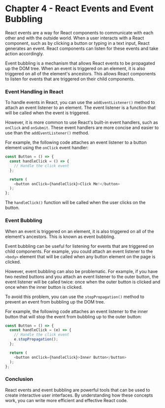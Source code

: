 # Chapter 4 -  React Events and Event Bubbling

React events are a way for React components to communicate with each other and with the outside world. When a user interacts with a React component, such as by clicking a button or typing in a text input, React generates an event. React components can listen for these events and take action accordingly.

Event bubbling is a mechanism that allows React events to be propagated up the DOM tree. When an event is triggered on an element, it is also triggered on all of the element's ancestors. This allows React components to listen for events that are triggered on their child components.

### Event Handling in React

To handle events in React, you can use the `addEventListener()` method to attach an event listener to an element. The event listener is a function that will be called when the event is triggered.

However, it is more common to use React's built-in event handlers, such as `onClick` and `onSubmit`. These event handlers are more concise and easier to use than the `addEventListener()` method.

For example, the following code attaches an event listener to a button element using the `onClick` event handler:

```javascript
const Button = () => {
  const handleClick = () => {
    // Handle the click event
  };

  return (
    <button onClick={handleClick}>Click Me!</button>
  );
};
```

The `handleClick()` function will be called when the user clicks on the button.

### Event Bubbling

When an event is triggered on an element, it is also triggered on all of the element's ancestors. This is known as event bubbling.

Event bubbling can be useful for listening for events that are triggered on child components. For example, you could attach an event listener to the `<body>` element that will be called when any button element on the page is clicked.

However, event bubbling can also be problematic. For example, if you have two nested buttons and you attach an event listener to the outer button, the event listener will be called twice: once when the outer button is clicked and once when the inner button is clicked.

To avoid this problem, you can use the `stopPropagation()` method to prevent an event from bubbling up the DOM tree.

For example, the following code attaches an event listener to the inner button that will stop the event from bubbling up to the outer button:

```javascript
const Button = () => {
  const handleClick = (e) => {
    // Handle the click event
    e.stopPropagation();
  };

  return (
    <button onClick={handleClick}>Inner Button</button>
  );
};
```

### Conclusion

React events and event bubbling are powerful tools that can be used to create interactive user interfaces. By understanding how these concepts work, you can write more efficient and effective React code.